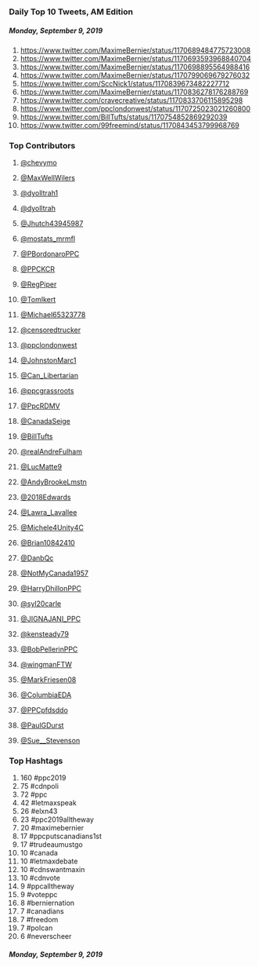 ### Daily Top 10 Tweets, AM Edition
##### Monday, September 9, 2019
 1) https://www.twitter.com/MaximeBernier/status/1170689484775723008
 2) https://www.twitter.com/MaximeBernier/status/1170693593968840704
 3) https://www.twitter.com/MaximeBernier/status/1170698895564988416
 4) https://www.twitter.com/MaximeBernier/status/1170799069679276032
 5) https://www.twitter.com/SccNick1/status/1170839673482227712
 6) https://www.twitter.com/MaximeBernier/status/1170836278176288769
 7) https://www.twitter.com/cravecreative/status/1170833706115895298
 8) https://www.twitter.com/ppclondonwest/status/1170725023021260800
 9) https://www.twitter.com/BillTufts/status/1170754852869292039
10) https://www.twitter.com/99freemind/status/1170843453799968769

### Top Contributors
  1) [@chevymo](https://www.twitter.com/chevymo)
  2) [@MaxWellWilers](https://www.twitter.com/MaxWellWilers)
  3) [@dyolltrah1](https://www.twitter.com/dyolltrah1)
  4) [@dyolltrah](https://www.twitter.com/dyolltrah)
  5) [@Jhutch43945987](https://www.twitter.com/Jhutch43945987)
  6) [@mostats_mrmfl](https://www.twitter.com/mostats_mrmfl)
  7) [@PBordonaroPPC](https://www.twitter.com/PBordonaroPPC)
  8) [@PPCKCR](https://www.twitter.com/PPCKCR)
  9) [@RegPiper](https://www.twitter.com/RegPiper)
 10) [@TomIkert](https://www.twitter.com/TomIkert)

 11) [@Michael65323778](https://www.twitter.com/Michael65323778)
 12) [@censoredtrucker](https://www.twitter.com/censoredtrucker)
 13) [@ppclondonwest](https://www.twitter.com/ppclondonwest)
 14) [@JohnstonMarc1](https://www.twitter.com/JohnstonMarc1)
 15) [@Can_Libertarian](https://www.twitter.com/Can_Libertarian)
 16) [@ppcgrassroots](https://www.twitter.com/ppcgrassroots)
 17) [@PpcRDMV](https://www.twitter.com/PpcRDMV)
 18) [@CanadaSeige](https://www.twitter.com/CanadaSeige)
 19) [@BillTufts](https://www.twitter.com/BillTufts)
 20) [@realAndreFulham](https://www.twitter.com/realAndreFulham)

 21) [@LucMatte9](https://www.twitter.com/LucMatte9)
 22) [@AndyBrookeLmstn](https://www.twitter.com/AndyBrookeLmstn)
 23) [@2018Edwards](https://www.twitter.com/2018Edwards)
 24) [@Lawra_Lavallee](https://www.twitter.com/Lawra_Lavallee)
 25) [@Michele4Unity4C](https://www.twitter.com/Michele4Unity4C)
 26) [@Brian10842410](https://www.twitter.com/Brian10842410)
 27) [@DanbQc](https://www.twitter.com/DanbQc)
 28) [@NotMyCanada1957](https://www.twitter.com/NotMyCanada1957)
 29) [@HarryDhillonPPC](https://www.twitter.com/HarryDhillonPPC)
 30) [@syl20carle](https://www.twitter.com/syl20carle)

 31) [@JIGNAJANI_PPC](https://www.twitter.com/JIGNAJANI_PPC)
 32) [@kensteady79](https://www.twitter.com/kensteady79)
 33) [@BobPellerinPPC](https://www.twitter.com/BobPellerinPPC)
 34) [@wingmanFTW](https://www.twitter.com/wingmanFTW)
 35) [@MarkFriesen08](https://www.twitter.com/MarkFriesen08)
 36) [@ColumbiaEDA](https://www.twitter.com/ColumbiaEDA)
 37) [@PPCpfdsddo](https://www.twitter.com/PPCpfdsddo)
 38) [@PaulGDurst](https://www.twitter.com/PaulGDurst)
 39) [@Sue__Stevenson](https://www.twitter.com/Sue__Stevenson)


### Top Hashtags

  1) 160 #ppc2019
  2)  75 #cdnpoli
  3)  72 #ppc
  4)  42 #letmaxspeak
  5)  26 #elxn43
  6)  23 #ppc2019alltheway
  7)  20 #maximebernier
  8)  17 #ppcputscanadians1st
  9)  17 #trudeaumustgo
 10)  10 #canada
 11)  10 #letmaxdebate
 12)  10 #cdnswantmaxin
 13)  10 #cdnvote
 14)   9 #ppcalltheway
 15)   9 #voteppc
 16)   8 #berniernation
 17)   7 #canadians
 18)   7 #freedom
 19)   7 #polcan
 20)   6 #neverscheer

##### Monday, September 9, 2019

